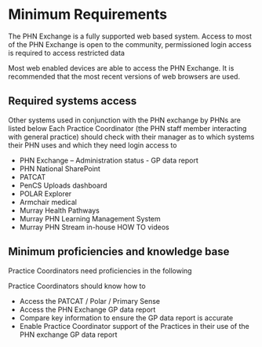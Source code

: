 # Minimum Requirements

The PHN Exchange is a fully supported web based system.
Access to most of the PHN Exchange is open to the community, permissioned login access is required to access restricted data 

Most web enabled devices are able to access the PHN Exchange. It is recommended that the most recent versions of web browsers are used.

## Required systems access 

Other systems used in conjunction with the PHN exchange by PHNs are listed below
Each Practice Coordinator (the PHN staff member interacting with general practice) should check with their manager as to which systems their PHN uses and which they need login access to

- PHN Exchange – Administration status - GP data report
- PHN National SharePoint 
- PATCAT
- PenCS Uploads dashboard
- POLAR Explorer
- Armchair medical
- Murray Health Pathways 
- Murray PHN Learning Management System
- Murray PHN Stream in-house HOW TO videos

## Minimum proficiencies and knowledge base

Practice Coordinators need proficiencies in the following

Practice Coordinators should know how to 
- Access the PATCAT / Polar / Primary Sense
- Access the PHN Exchange GP data report
- Compare key information to ensure the GP data report is accurate
- Enable Practice Coordinator support of the Practices in their use of the PHN exchange GP data report
 

